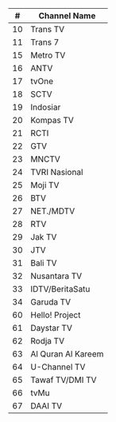 \# | Channel Name
-- | --
10 | Trans TV
11 | Trans 7
15 | Metro TV
16 | ANTV
17 | tvOne
18 | SCTV
19 | Indosiar
20 | Kompas TV
21 | RCTI
22 | GTV
23 | MNCTV
24 | TVRI Nasional
25 | Moji TV
26 | BTV
27 | NET./MDTV
28 | RTV
29 | Jak TV
30 | JTV
31 | Bali TV
32 | Nusantara TV
33 | IDTV/BeritaSatu
34 | Garuda TV
60 | Hello! Project
61 | Daystar TV
62 | Rodja TV
63 | Al Quran Al Kareem
64 | U-Channel TV
65 | Tawaf TV/DMI TV
66 | tvMu
67 | DAAI TV
